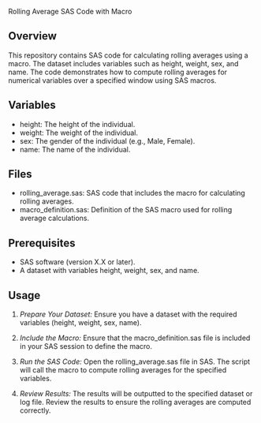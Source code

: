  Rolling Average SAS Code with Macro

## Overview

This repository contains SAS code for calculating rolling averages using a macro. The dataset includes variables such as height, weight, sex, and name. 
The code demonstrates how to compute rolling averages for numerical variables over a specified window using SAS macros.

## Variables

- height: The height of the individual.
- weight: The weight of the individual.
- sex: The gender of the individual (e.g., Male, Female).
- name: The name of the individual.

## Files

- rolling_average.sas: SAS code that includes the macro for calculating rolling averages.
- macro_definition.sas: Definition of the SAS macro used for rolling average calculations.

## Prerequisites

- SAS software (version X.X or later).
- A dataset with variables height, weight, sex, and name.

## Usage

1. *Prepare Your Dataset:*
   Ensure you have a dataset with the required variables (height, weight, sex, name).

2. *Include the Macro:*
   Ensure that the macro_definition.sas file is included in your SAS session to define the macro.

3. *Run the SAS Code:*
   Open the rolling_average.sas file in SAS. The script will call the macro to compute rolling averages for the specified variables.

4. *Review Results:*
   The results will be outputted to the specified dataset or log file. Review the results to ensure the rolling averages are computed correctly.


